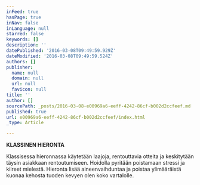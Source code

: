 ```yaml
---
inFeed: true
hasPage: true
inNav: false
inLanguage: null
starred: false
keywords: []
description: ''
datePublished: '2016-03-08T09:49:59.929Z'
dateModified: '2016-03-08T09:49:59.524Z'
authors: []
publisher:
  name: null
  domain: null
  url: null
  favicon: null
title: ''
author: []
sourcePath: _posts/2016-03-08-e00969a6-eeff-4242-86cf-b002d2ccfeef.md
published: true
url: e00969a6-eeff-4242-86cf-b002d2ccfeef/index.html
_type: Article

---
```

**KLASSINEN HIERONTA**

Klassisessa hieronnassa käytetään laajoja, rentouttavia otteita ja keskitytään täysin asiakkaan rentoutumiseen. Hoidolla pyritään poistamaan stressi ja kiireet mielestä. Hieronta lisää aineenvaihduntaa ja poistaa ylimääräistä kuonaa kehosta tuoden kevyen olen koko vartalolle.